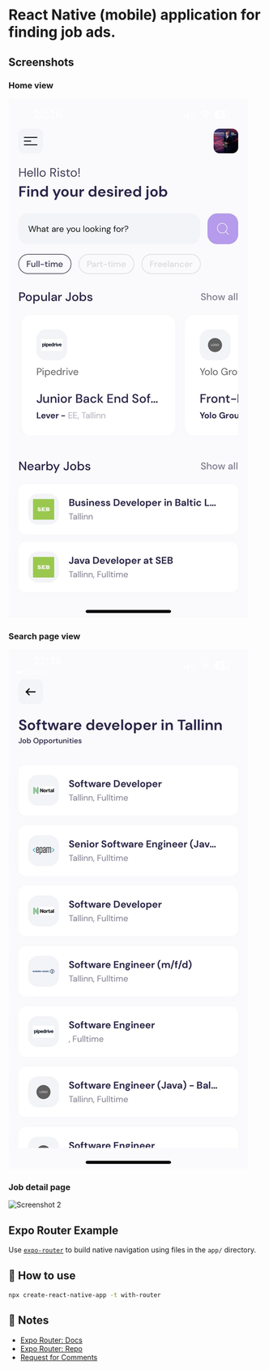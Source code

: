 # React Native (mobile) application for finding job ads.

## Screenshots

### Home view

![Screenshot 1](screenshots/home.jpg)

### Search page view

![Screenshot 2](screenshots/searchpage.jpg)

### Job detail page

![Screenshot 2](screenshots/jobdetails.jpg)

## Expo Router Example

Use [`expo-router`](https://expo.github.io/router) to build native navigation using files in the `app/` directory.

## 🚀 How to use

```sh
npx create-react-native-app -t with-router
```

## 📝 Notes

- [Expo Router: Docs](https://expo.github.io/router)
- [Expo Router: Repo](https://github.com/expo/router)
- [Request for Comments](https://github.com/expo/router/discussions/1)
